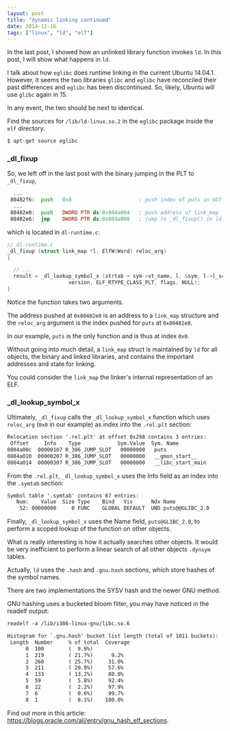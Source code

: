 ```yaml
---
layout: post
title: "dynamic linking continued"
date: 2014-12-16
tags: ["linux", "ld", "elf"]
---
```


In the last post, I showed how an unlinked library function invokes `ld`. In
this post, I will show what happens in `ld`.  

I talk about how `eglibc` does runtime linking in the current Ubuntu 14.04.1.
However, it seems the two libraries `glibc` and `eglibc` have reconciled their
past differences and `eglibc` has been discontinued. So, likely, Ubuntu will
use `glibc` again in 15. 

In any event, the two should be next to identical.

Find the sources for `/lib/ld-linux.so.2` in the `eglibc` package inside the
`elf` directory.

```bash
$ apt-get source eglibc
```

### \_dl\_fixup

So, we left off in the last post with the binary jumping in the PLT to
`_dl_fixup`, 

```asm
  ...
 80482f6:  push   0x0                      ; push index of puts in GOT
  ...
 80482e0:  push   DWORD PTR ds:0x804a004   ; push address of link_map
 80482e6:  jmp    DWORD PTR ds:0x804a008   ; jump to _dl_fixup() in ld
```

which is located in `dl-runtime.c`:

```c
// dl-runtime.c 
_dl_fixup (struct link_map *l, ElfW(Word) reloc_arg)
{ 

  // ...
  result = _dl_lookup_symbol_x (strtab + sym->st_name, l, &sym, l->l_scope,
				    version, ELF_RTYPE_CLASS_PLT, flags, NULL);
}
```

Notice the function takes two arguments. 

The address pushed at `0x80482e0` is an address to a `link_map` structure and
the `reloc_arg` argument is the index pushed for `puts` at `0x80482e0`.

In our example, `puts` is the only function and is thus at index `0x0`.

Without going into much detail, a `link_map` struct is maintained by `ld` for
all objects, the binary and linked libraries, and contains the important
addresses and state for linking. 

You could consider the `link_map` the linker's internal representation of an
ELF.

### \_dl\_lookup\_symbol\_x

Ultimately, `_dl_fixup` calls the `_dl_lookup_symbol_x` function which uses
`reloc_arg` (`0x0` in our example) as index into the `.rel.plt` section:

```txt
Relocation section '.rel.plt' at offset 0x298 contains 3 entries:
 Offset     Info    Type            Sym.Value  Sym. Name
0804a00c  00000107 R_386_JUMP_SLOT   00000000   puts
0804a010  00000207 R_386_JUMP_SLOT   00000000   __gmon_start__
0804a014  00000307 R_386_JUMP_SLOT   00000000   __libc_start_main
```

From the `.rel.plt`, `_dl_lookup_symbol_x` uses the Info field as an index
into the `.symtab` section:

```txt
Symbol table '.symtab' contains 67 entries:
   Num:    Value  Size Type    Bind   Vis      Ndx Name
    52: 00000000     0 FUNC    GLOBAL DEFAULT  UND puts@@GLIBC_2.0
```

Finally, `_dl_lookup_symbol_x` uses the Name field, `puts@GLIBC_2.0`, to
perform a scoped lookup of the function on other objects.

What is really interesting is how it actually searches other objects. It would
be very inefficient to perform a linear search of all other objects `.dynsym`
tables. 

Actually, `ld` uses the `.hash` and `.gnu.hash` sections, which store hashes of
the symbol names.

There are two implementations the SYSV hash and the newer GNU method.

GNU hashing uses a bucketed bloom filter, you may have noticed in the readelf
output:

```txt
readelf -a /lib/i386-linux-gnu/libc.so.6

Histogram for `.gnu.hash' bucket list length (total of 1011 buckets):
 Length  Number     % of total  Coverage
      0  100        (  9.9%)
      1  219        ( 21.7%)      9.2%
      2  260        ( 25.7%)     31.0%
      3  211        ( 20.9%)     57.6%
      4  133        ( 13.2%)     80.0%
      5  59         (  5.8%)     92.4%
      6  22         (  2.2%)     97.9%
      7  6          (  0.6%)     99.7%
      8  1          (  0.1%)    100.0%
```

Find out more in this article:
https://blogs.oracle.com/ali/entry/gnu_hash_elf_sections.


